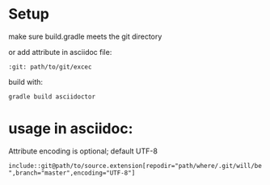 # Setup
make sure build.gradle meets the git directory

or add attribute in asciidoc file:

`:git: path/to/git/excec`

build with:

`gradle build asciidoctor`


# usage in asciidoc:

Attribute encoding is optional; default UTF-8

`include::git@path/to/source.extension[repodir="path/where/.git/will/be",branch="master",encoding="UTF-8"]`
